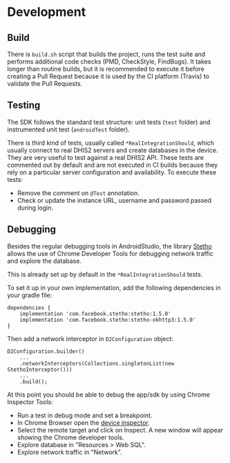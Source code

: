 # Development

<!--DHIS2-SECTION-ID:development-->

## Build

There is `build.sh` script that builds the project, runs the test suite and performs additional code checks (PMD, CheckStyle, FindBugs). It takes longer than routine builds, but it is recommended to execute it before creating a Pull Request because it is used by the CI platform (Travis) to validate the Pull Requests.

## Testing

The SDK follows the standard test structure: unit tests (`test` folder) and instrumented unit test (`androidTest` folder).

There is third kind of tests, usually called `*RealIntegrationShould`, which usually connect to real DHIS2 servers and create databases in the device. They are very useful to test against a real DHIS2 API. These tests are commented out by default and are not executed in CI builds because they rely on a particular server configuration and availability. To execute these tests:

- Remove the comment on `@Test` annotation.
- Check or update the instance URL, username and password passed during login.

## Debugging

Besides the regular debugging tools in AndroidStudio, the library [Stetho](http://facebook.github.io/stetho/) allows the use of Chrome Developer Tools for debugging network traffic and explore the database.

This is already set up by default in the `*RealIntegrationShould` tests.

To set it up in your own implementation, add the following dependencies in your gradle file:

```
dependencies {
    implementation 'com.facebook.stetho:stetho:1.5.0'
    implementation 'com.facebook.stetho:stetho-okhttp3:1.5.0'
}
```

Then add a network interceptor in `D2Configuration` object:

```
D2Configuration.builder()
    ...
    .networkInterceptors(Collections.singletonList(new StethoInterceptor()))
    ...
    .build();
```

At this point you should be able to debug the app/sdk by using Chrome Inspector Tools:

- Run a test in debug mode and set a breakpoint.
- In Chrome Browser open the [device inspector](chrome://inspect/devices#devices).
- Select the remote target and click on Inspect. A new window will appear showing the Chrome developer tools.
- Explore database in "Resources > Web SQL".
- Explore network traffic in "Network".
